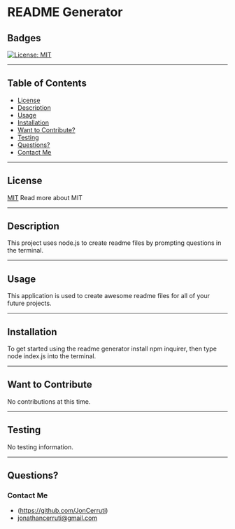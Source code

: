 # README Generator
## Badges 
[![License: MIT](https://img.shields.io/badge/License-MIT-yellow.svg)](https://opensource.org/licenses/MIT)

---

## Table of Contents
- [License](#license)
- [Description](#description)
- [Usage](#usage)
- [Installation](#installation)
- [Want to Contribute?](#want-to-contribute)
- [Testing](#testing)
- [Questions?](#questions)
- [Contact Me](#contact-me)

---

## License
[MIT](https://opensource.org/licenses/MIT)
Read more about MIT

---

## Description
This project uses node.js to create readme files by prompting questions in the terminal.

---

## Usage
This application is used to create awesome readme files for all of your future projects.

---

## Installation
To get started using the readme generator install npm inquirer, then type node index.js into the terminal.

---

## Want to Contribute
No contributions at this time.

---

## Testing
No testing information.

---

## Questions?
### Contact Me
- (https://github.com/JonCerruti)
- jonathancerruti@gmail.com

